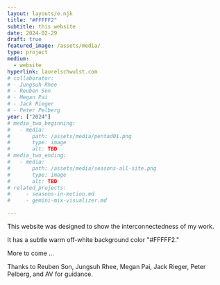 ```yaml
---
layout: layouts/e.njk
title: "#FFFFF2"
subtitle: this website
date: 2024-02-29
draft: true
featured_image: /assets/media/
type: project
medium:
  - website
hyperlink: laurelschwulst.com
# collaborator:
# - Jungsuh Rhee
# - Reuben Son
# - Megan Pai
# - Jack Rieger
# - Peter Pelberg
year: ["2024"]
# media_two_beginning:
#   - media:
#       path: /assets/media/pentad01.png
#       type: image
#       alt: TBD
# media_two_ending:
#   - media:
#       path: /assets/media/seasons-all-site.png
#       type: image
#       alt: TBD
# related_projects:
#     - seasons-in-motion.md
#     - gemini-mix-visualizer.md

---
```


This website was designed to show the interconnectedness of my work.

It has a subtle warm off-white background color "#FFFFF2."

More to come ...

<div class="small-text">
Thanks to Reuben Son, Jungsuh Rhee, Megan Pai, Jack Rieger, Peter Pelberg, and AV for guidance.
</div>